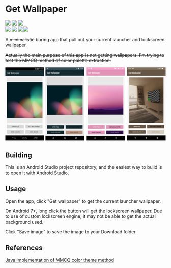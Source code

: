Get Wallpaper
==============

![][package] ![][latest_version] ![][build_date]  
[![][license]][license_link] ![][made_with] ![][api_tested]![][api_supported]



[package]: https://img.shields.io/badge/Package-wmsdf.cl.exp4.getwallpaper-lightgrey.svg?style=flat-square
[latest_version]: https://img.shields.io/badge/Version-1.3%20(1300)-green.svg?style=flat-square
[build_date]: https://img.shields.io/badge/Build%20date-20220817%20枪毙节快乐！-blue.svg?style=flat-square
[license]: https://img.shields.io/badge/License-GNU%20GPL%20v3-blue.svg?style=flat-square
[license_link]: https://www.gnu.org/licenses/gpl-3.0.en.html
[made_with]: https://img.shields.io/badge/Made%20with-Android%20Studio-green.svg?style=flat-square
[api_tested]: https://img.shields.io/badge/Android%20version-4.4|5.1|7.1|8.1|12.0-darkblue.svg?style=flat-square
[api_supported]: https://img.shields.io/badge/≥4.4-blue.svg?style=flat-square

A ~~minimalistic~~ boring app that pull out your current launcher and lockscreen wallpaper.

~~Actually the main purpose of this app is not getting wallpapers. I'm trying to test the MMCQ method of color palette extraction.~~

![screenshots](./_docs/screenshot/screenshots.png)

## Building

This is an Android Studio project repository, and the easiest way to build is to open it with Android Studio.

## Usage

Open the app, click "Get wallpaper" to get the current launcher wallpaper.

On Android 7+, long click the button will get the lockscreen wallpaper. Due to use of custom lockscreen engine, it may not be able to get the actual background used.

Click "Save image" to save the image to your Download folder.

## Reference~~s~~

[Java implementation of MMCQ color theme method](https://blog.csdn.net/hegan2010/article/details/84308152)
